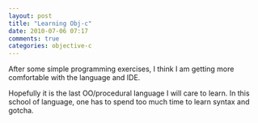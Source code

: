 ```yaml
---
layout: post
title: "Learning Obj-c"
date: 2010-07-06 07:17
comments: true
categories: objective-c
---
```


After some simple programming exercises, I think I am getting more comfortable with the language and IDE.


Hopefully it is the last OO/procedural language I will care to learn. In this school of language, one has to spend too much time to learn syntax and gotcha.

